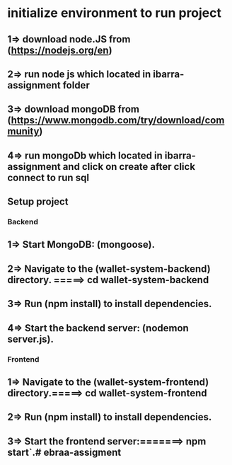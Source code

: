 # initialize environment to run project


## 1=> download node.JS from (https://nodejs.org/en)
## 2=> run node js which located in ibarra-assignment folder
## 3=> download mongoDB from (https://www.mongodb.com/try/download/community)
## 4=> run mongoDb which located in ibarra-assignment and click on create after click connect to run sql 

## Setup project

### Backend

## 1=> Start MongoDB: (mongoose).
## 2=> Navigate to the (wallet-system-backend) directory. =====> cd wallet-system-backend
## 3=> Run (npm install) to install dependencies.
## 4=> Start the backend server: (nodemon server.js).



### Frontend

## 1=>  Navigate to the (wallet-system-frontend) directory.=====> cd wallet-system-frontend
## 2=>  Run (npm install) to install dependencies.
## 3=>  Start the frontend server:=======> npm start`.#   e b r a a - a s s i g m e n t  
 